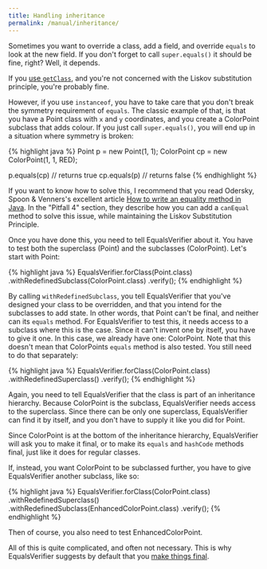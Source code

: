 ```yaml
---
title: Handling inheritance
permalink: /manual/inheritance/
---
```

Sometimes you want to override a class, add a field, and override `equals` to look at the new field. If you don't forget to call `super.equals()` it should be fine, right? Well, it depends.

If you [use `getClass`](/equalsverifier/manual/instanceof-or-getclass), and you're not concerned with the Liskov substitution principle, you're probably fine.

However, if you use `instanceof`, you have to take care that you don't break the symmetry requirement of `equals`. The classic example of that, is that you have a Point class with `x` and `y` coordinates, and you create a ColorPoint subclass that adds colour. If you just call `super.equals()`, you will end up in a situation where symmetry is broken:

{% highlight java %}
Point p = new Point(1, 1);
ColorPoint cp = new ColorPoint(1, 1, RED);

p.equals(cp) // returns true
cp.equals(p) // returns false
{% endhighlight %}

If you want to know how to solve this, I recommend that you read Odersky, Spoon & Venners's excellent article [How to write an equality method in Java](http://www.artima.com/lejava/articles/equality.html). In the "Pitfall 4" section, they describe how you can add a `canEqual` method to solve this issue, while maintaining the Liskov Substitution Principle.

Once you have done this, you need to tell EqualsVerifier about it. You have to test both the superclass (Point) and the subclasses (ColorPoint). Let's start with Point:

{% highlight java %}
EqualsVerifier.forClass(Point.class)
    .withRedefinedSubclass(ColorPoint.class)
    .verify();
{% endhighlight %}

By calling `withRedefinedSubclass`, you tell EqualsVerifier that you've designed your class to be overridden, and that you intend for the subclasses to add state. In other words, that Point can't be final, and neither can its `equals` method. For EqualsVerifier to test this, it needs access to a subclass where this is the case. Since it can't invent one by itself, you have to give it one. In this case, we already have one: ColorPoint. Note that this doesn't mean that ColorPoints `equals` method is also tested. You still need to do that separately:

{% highlight java %}
EqualsVerifier.forClass(ColorPoint.class)
    .withRedefinedSuperclass()
    .verify();
{% endhighlight %}

Again, you need to tell EqualsVerifier that the class is part of an inheritance hierarchy. Because ColorPoint is the subclass, EqualsVerifier needs access to the superclass. Since there can be only one superclass, EqualsVerifier can find it by itself, and you don't have to supply it like you did for Point.

Since ColorPoint is at the bottom of the inheritance hierarchy, EqualsVerifier will ask you to make it final, or to make its `equals` and `hashCode` methods final, just like it does for regular classes.

If, instead, you want ColorPoint to be subclassed further, you have to give EqualsVerifier another subclass, like so:

{% highlight java %}
EqualsVerifier.forClass(ColorPoint.class)
    .withRedefinedSuperclass()
    .withRedefinedSubclass(EnhancedColorPoint.class)
    .verify();
{% endhighlight %}

Then of course, you also need to test EnhancedColorPoint.

All of this is quite complicated, and often not necessary. This is why EqualsVerifier suggests by default that you [make things final](/equalsverifier/manual/final).

